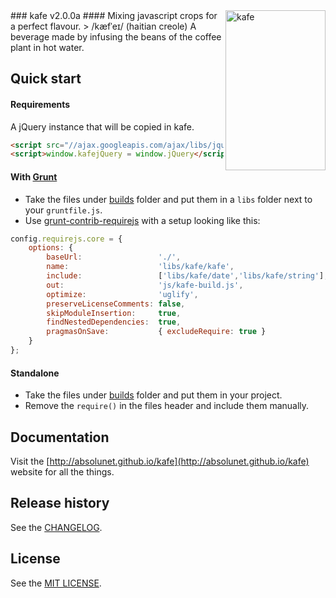 <img align="right" src="http://absolunet.github.io/kafe/assets/logo-kafe.png" width="160" height="256" alt="kafe" />
### kafe v2.0.0a
#### Mixing javascript crops for a perfect flavour.
> /kæfˈeɪ/ (haitian creole) A beverage made by infusing the beans of the coffee plant in hot water.

<br>

## Quick start

#### Requirements
A jQuery instance that will be copied in kafe.

```html
<script src="//ajax.googleapis.com/ajax/libs/jquery/2.0.3/jquery.min.js"></script>
<script>window.kafejQuery = window.jQuery</script>
```

#### With [Grunt](http://gruntjs.com/)
- Take the files under [builds](https://github.com/absolunet/kafe/tree/master/builds) folder and put them in a `libs` folder next to your `gruntfile.js`.
- Use [grunt-contrib-requirejs](https://github.com/gruntjs/grunt-contrib-requirejs) with a setup looking like this:

```js
config.requirejs.core = {
	options: {
		baseUrl:                 './',
		name:                    'libs/kafe/kafe',
		include:                 ['libs/kafe/date','libs/kafe/string'],
		out:                     'js/kafe-build.js',
		optimize:                'uglify',
		preserveLicenseComments: false,
		skipModuleInsertion:     true,
		findNestedDependencies:  true,
		pragmasOnSave:           { excludeRequire: true }
	}
};
```

#### Standalone
- Take the files under [builds](https://github.com/absolunet/kafe/tree/master/builds) folder and put them in your project.
- Remove the `require()` in the files header and include them manually.



## Documentation
Visit the [http://absolunet.github.io/kafe](http://absolunet.github.io/kafe) website for all the things.




## Release history
See the [CHANGELOG](https://github.com/absolunet/kafe/tree/master/CHANGELOG).

## License 
See the [MIT LICENSE](https://github.com/absolunet/kafe/tree/master/LICENSE).
